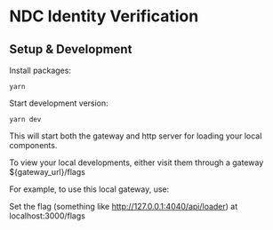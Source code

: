 # NDC Identity Verification

## Setup & Development

Install packages:

```
yarn
```

Start development version:

```
yarn dev
```

This will start both the gateway and http server for loading your local components.

To view your local developments, either visit them through a gateway ${gateway_url}/flags

For example, to use this local gateway, use:

Set the flag (something like http://127.0.0.1:4040/api/loader) at localhost:3000/flags